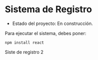 <h1>Sistema de Registro</h1>

- Estado del proyecto: En construcción.

Para ejecutar el sistema, debes poner:

```npm install react```

Siste de registro 2
